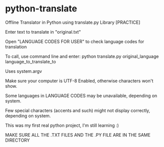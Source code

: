 # python-translate
Offline Translator in Python using translate.py Library [PRACTICE]

Enter text to translate in "original.txt"

Open "LANGUAGE CODES FOR USER" to check language codes for translation

To call, use command line and enter: python translate.py original_language language_to_translate_to 

Uses system.argv

Make sure your computer is UTF-8 Enabled, otherwise characters won't show.

Some languages in LANGUAGE CODES may be unavailable, depending on system.

Few special characters (accents and such) might not display correctly, depending on system.


This was my first real python project, I'm still learning :)

MAKE SURE ALL THE .TXT FILES AND THE .PY FILE ARE IN THE SAME DIRECTORY
